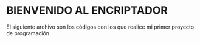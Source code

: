 # BIENVENIDO AL ENCRIPTADOR

El siguiente archivo son los códigos con los que realice mi primer proyecto de programación 
